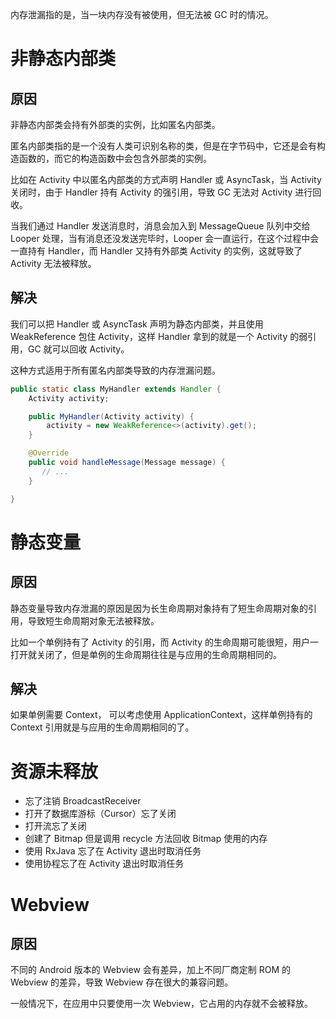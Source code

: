 内存泄漏指的是，当一块内存没有被使用，但无法被 GC 时的情况。

# 非静态内部类

## 原因
非静态内部类会持有外部类的实例，比如匿名内部类。

匿名内部类指的是一个没有人类可识别名称的类，但是在字节码中，它还是会有构造函数的，而它的构造函数中会包含外部类的实例。

比如在 Activity 中以匿名内部类的方式声明 Handler 或 AsyncTask，当 Activity 关闭时，由于 Handler 持有 Activity 的强引用，导致 GC 无法对 Activity 进行回收。

当我们通过 Handler 发送消息时，消息会加入到 MessageQueue 队列中交给 Looper 处理，当有消息还没发送完毕时，Looper 会一直运行，在这个过程中会一直持有 Handler，而 Handler 又持有外部类 Activity 的实例，这就导致了 Activity 无法被释放。

## 解决
我们可以把 Handler 或 AsyncTask 声明为静态内部类，并且使用 WeakReference 包住 Activity，这样 Handler 拿到的就是一个 Activity 的弱引用，GC 就可以回收 Activity。

这种方式适用于所有匿名内部类导致的内存泄漏问题。

```java
public static class MyHandler extends Handler {
    Activity activity;

    public MyHandler(Activity activity) {
        activity = new WeakReference<>(activity).get();
    }

    @Override
    public void handleMessage(Message message) {
       // ...
    }

}
```

# 静态变量
## 原因
静态变量导致内存泄漏的原因是因为长生命周期对象持有了短生命周期对象的引用，导致短生命周期对象无法被释放。

比如一个单例持有了 Activity 的引用，而 Activity 的生命周期可能很短，用户一打开就关闭了，但是单例的生命周期往往是与应用的生命周期相同的。

## 解决
如果单例需要 Context， 可以考虑使用 ApplicationContext，这样单例持有的 Context 引用就是与应用的生命周期相同的了。

# 资源未释放
- 忘了注销 BroadcastReceiver
- 打开了数据库游标（Cursor）忘了关闭
- 打开流忘了关闭
- 创建了 Bitmap 但是调用 recycle 方法回收 Bitmap 使用的内存
- 使用 RxJava 忘了在 Activity 退出时取消任务
- 使用协程忘了在 Activity 退出时取消任务

# Webview
## 原因
不同的 Android 版本的 Webview 会有差异，加上不同厂商定制 ROM 的 Webview 的差异，导致 Webview 存在很大的兼容问题。

一般情况下，在应用中只要使用一次 Webview，它占用的内存就不会被释放。

